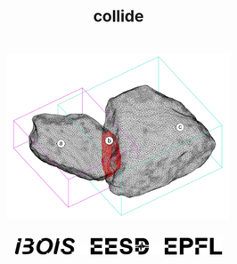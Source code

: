 <h1 align="center">collide</h1>

<!-- <div align = "center">
    <a href="https://zenodo.org/badge/latestdoi/452384523">
        <img src="https://zenodo.org/badge/452384523.svg" alt="DOI">
    </a>
</div> -->

<br/>

<p align="center">
    <img src="./img/ibois_collision_expl.jpg" width="400">
</p>
<br/>

<div align = "center">
    <a>
        <img src = "./img/ibosiTraspBlack.png" height="30"/>
    </a>
    <a>
        <img src = "./img/50x50-00000000.png" height="20"/>
    </a>
    <a>
        <img src = "./img/eesd_logo_black.png" height="30"/>
    </a>
    <a>
        <img src = "./img/50x50-00000000.png" height="20"/>
    </a>
    <a>
        <img src = "./img/logoEPFLblack.png" height="30"/>
    </a>
</div>

<br />
